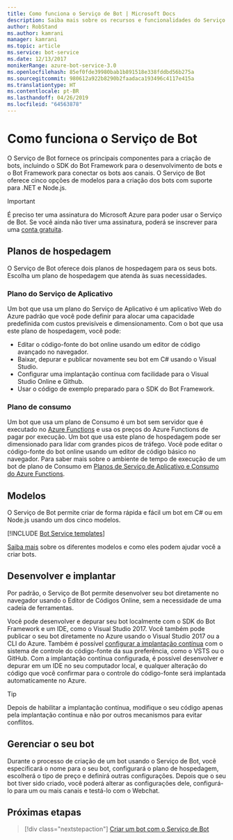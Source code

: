 ```yaml
---
title: Como funciona o Serviço de Bot | Microsoft Docs
description: Saiba mais sobre os recursos e funcionalidades do Serviço de Bot.
author: RobStand
ms.author: kamrani
manager: kamrani
ms.topic: article
ms.service: bot-service
ms.date: 12/13/2017
monikerRange: azure-bot-service-3.0
ms.openlocfilehash: 85ef0fde39980bab1b891518e338fddbd56b275a
ms.sourcegitcommit: 980612a922b8290b2faadaca193496c4117e415a
ms.translationtype: HT
ms.contentlocale: pt-BR
ms.lasthandoff: 04/26/2019
ms.locfileid: "64563878"
---
```

# <a name="how-bot-service-works"></a>Como funciona o Serviço de Bot

O Serviço de Bot fornece os principais componentes para a criação de bots, incluindo o SDK do Bot Framework para o desenvolvimento de bots e o Bot Framework para conectar os bots aos canais. O Serviço de Bot oferece cinco opções de modelos para a criação dos bots com suporte para .NET e Node.js.

> [!IMPORTANT]
> É preciso ter uma assinatura do Microsoft Azure para poder usar o Serviço de Bot. Se você ainda não tiver uma assinatura, poderá se inscrever para uma <a href="https://azure.microsoft.com/en-us/free/" target="_blank">conta gratuita</a>.

## <a name="hosting-plans"></a>Planos de hospedagem
O Serviço de Bot oferece dois planos de hospedagem para os seus bots. Escolha um plano de hospedagem que atenda às suas necessidades.

### <a name="app-service-plan"></a>Plano do Serviço de Aplicativo

Um bot que usa um plano do Serviço de Aplicativo é um aplicativo Web do Azure padrão que você pode definir para alocar uma capacidade predefinida com custos previsíveis e dimensionamento. Com o bot que usa este plano de hospedagem, você pode:

* Editar o código-fonte do bot online usando um editor de código avançado no navegador.
* Baixar, depurar e publicar novamente seu bot em C# usando o Visual Studio.
* Configurar uma implantação contínua com facilidade para o Visual Studio Online e Github.
* Usar o código de exemplo preparado para o SDK do Bot Framework.

### <a name="consumption-plan"></a>Plano de consumo
Um bot que usa um plano de Consumo é um bot sem servidor que é executado no <a href="http://go.microsoft.com/fwlink/?linkID=747839" target="_blank">Azure Functions</a> e usa os preços do Azure Functions de pagar por execução. Um bot que usa este plano de hospedagem pode ser dimensionado para lidar com grandes picos de tráfego. Você pode editar o código-fonte do bot online usando um editor de código básico no navegador. Para saber mais sobre o ambiente de tempo de execução de um bot de plano de Consumo em <a target='_blank' href='/azure/azure-functions/functions-scale'>Planos de Serviço de Aplicativo e Consumo do Azure Functions</a>.

## <a name="templates"></a>Modelos

O Serviço de Bot permite criar de forma rápida e fácil um bot em C# ou em Node.js usando um dos cinco modelos.

[!INCLUDE [Bot Service templates](~/includes/snippet-abs-templates.md)]

[Saiba mais](bot-service-concept-templates.md) sobre os diferentes modelos e como eles podem ajudar você a criar bots.

## <a name="develop-and-deploy"></a>Desenvolver e implantar

Por padrão, o Serviço de Bot permite desenvolver seu bot diretamente no navegador usando o Editor de Códigos Online, sem a necessidade de uma cadeia de ferramentas. 

Você pode desenvolver e depurar seu bot localmente com o SDK do Bot Framework e um IDE, como o Visual Studio 2017. Você também pode publicar o seu bot diretamente no Azure usando o Visual Studio 2017 ou a CLI do Azure. Também é possível [configurar a implantação contínua](bot-service-continuous-deployment.md) com o sistema de controle do código-fonte da sua preferência, como o VSTS ou o GitHub. Com a implantação contínua configurada, é possível desenvolver e depurar em um IDE no seu computador local, e qualquer alteração do código que você confirmar para o controle do código-fonte será implantada automaticamente no Azure.  

> [!TIP]
> Depois de habilitar a implantação contínua, modifique o seu código apenas pela implantação contínua e não por outros mecanismos para evitar conflitos.

## <a name="manage-your-bot"></a>Gerenciar o seu bot 

Durante o processo de criação de um bot usando o Serviço de Bot, você especificará o nome para o seu bot, configurará o plano de hospedagem, escolherá o tipo de preço e definirá outras configurações. Depois que o seu bot tiver sido criado, você poderá alterar as configurações dele, configurá-lo para um ou mais canais e testá-lo com o Webchat. 

## <a name="next-steps"></a>Próximas etapas

> [!div class="nextstepaction"]
> [Criar um bot com o Serviço de Bot](bot-service-quickstart.md)